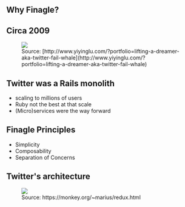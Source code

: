 ## Why Finagle?


## Circa 2009

<figure>
<img src="http://www.yiyinglu.com/wp-content/uploads/2013/11/lifting-a-dreamer-2009.jpg" />
<figcaption>Source: [http://www.yiyinglu.com/?portfolio=lifting-a-dreamer-aka-twitter-fail-whale](http://www.yiyinglu.com/?portfolio=lifting-a-dreamer-aka-twitter-fail-whale)</figcaption>
</figure>


## Twitter was a Rails monolith

- scaling to millions of users
- Ruby not the best at that scale
- (Micro)services were the way forward


## Finagle Principles
- Simplicity
- Composability
- Separation of Concerns


## Twitter's architecture

<figure>
<img src="https://monkey.org/~marius/redux/arch.png" />
<figcaption>
  Source: https://monkey.org/~marius/redux.html
</figcaption>
</figure>
